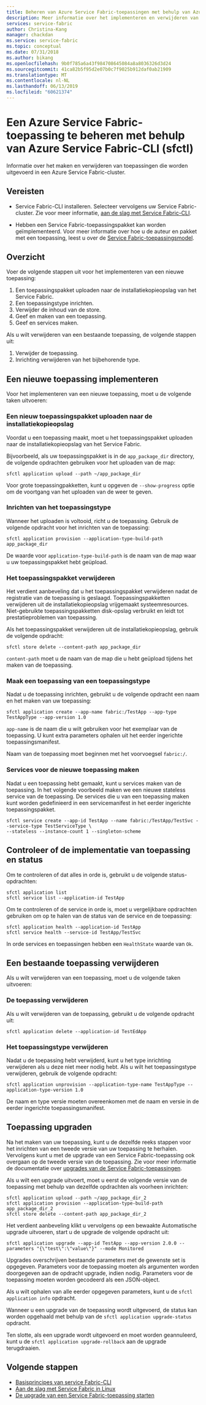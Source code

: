 ```yaml
---
title: Beheren van Azure Service Fabric-toepassingen met behulp van Azure Service Fabric-CLI (sfctl)
description: Meer informatie over het implementeren en verwijderen van toepassingen van een Azure Service Fabric-cluster met behulp van Azure Service Fabric-CLI
services: service-fabric
author: Christina-Kang
manager: chackdan
ms.service: service-fabric
ms.topic: conceptual
ms.date: 07/31/2018
ms.author: bikang
ms.openlocfilehash: 9b0f785a6a43f984708645084a8a8036326d3d24
ms.sourcegitcommit: 41ca82b5f95d2e07b0c7f9025b912daf0ab21909
ms.translationtype: MT
ms.contentlocale: nl-NL
ms.lasthandoff: 06/13/2019
ms.locfileid: "60621374"
---
```

# <a name="manage-an-azure-service-fabric-application-by-using-azure-service-fabric-cli-sfctl"></a>Een Azure Service Fabric-toepassing te beheren met behulp van Azure Service Fabric-CLI (sfctl)

Informatie over het maken en verwijderen van toepassingen die worden uitgevoerd in een Azure Service Fabric-cluster.

## <a name="prerequisites"></a>Vereisten

* Service Fabric-CLI installeren. Selecteer vervolgens uw Service Fabric-cluster. Zie voor meer informatie, [aan de slag met Service Fabric-CLI](service-fabric-cli.md).

* Hebben een Service Fabric-toepassingspakket kan worden geïmplementeerd. Voor meer informatie over hoe u de auteur en pakket met een toepassing, leest u over de [Service Fabric-toepassingsmodel](service-fabric-application-model.md).

## <a name="overview"></a>Overzicht

Voer de volgende stappen uit voor het implementeren van een nieuwe toepassing:

1. Een toepassingspakket uploaden naar de installatiekopieopslag van het Service Fabric.
2. Een toepassingstype inrichten.
3. Verwijder de inhoud van de store.
4. Geef en maken van een toepassing.
5. Geef en services maken.

Als u wilt verwijderen van een bestaande toepassing, de volgende stappen uit:

1. Verwijder de toepassing.
2. Inrichting verwijderen van het bijbehorende type.

## <a name="deploy-a-new-application"></a>Een nieuwe toepassing implementeren

Voor het implementeren van een nieuwe toepassing, moet u de volgende taken uitvoeren:

### <a name="upload-a-new-application-package-to-the-image-store"></a>Een nieuw toepassingspakket uploaden naar de installatiekopieopslag

Voordat u een toepassing maakt, moet u het toepassingspakket uploaden naar de installatiekopieopslag van het Service Fabric.

Bijvoorbeeld, als uw toepassingspakket is in de `app_package_dir` directory, de volgende opdrachten gebruiken voor het uploaden van de map:

```azurecli
sfctl application upload --path ~/app_package_dir
```

Voor grote toepassingpakketten, kunt u opgeven de `--show-progress` optie om de voortgang van het uploaden van de weer te geven.

### <a name="provision-the-application-type"></a>Inrichten van het toepassingstype

Wanneer het uploaden is voltooid, richt u de toepassing. Gebruik de volgende opdracht voor het inrichten van de toepassing:

```azurecli
sfctl application provision --application-type-build-path app_package_dir
```

De waarde voor `application-type-build-path` is de naam van de map waar u uw toepassingspakket hebt geüpload.

### <a name="delete-the-application-package"></a>Het toepassingspakket verwijderen

Het verdient aanbeveling dat u het toepassingspakket verwijderen nadat de registratie van de toepassing is geslaagd.  Toepassingspakketten verwijderen uit de installatiekopieopslag vrijgemaakt systeemresources.  Niet-gebruikte toepassingspakketten disk-opslag verbruikt en leidt tot prestatieproblemen van toepassing. 

Als het toepassingspakket verwijderen uit de installatiekopieopslag, gebruik de volgende opdracht:

```azurecli
sfctl store delete --content-path app_package_dir
```

`content-path` moet u de naam van de map die u hebt geüpload tijdens het maken van de toepassing.

### <a name="create-an-application-from-an-application-type"></a>Maak een toepassing van een toepassingstype

Nadat u de toepassing inrichten, gebruikt u de volgende opdracht een naam en het maken van uw toepassing:

```azurecli
sfctl application create --app-name fabric:/TestApp --app-type TestAppType --app-version 1.0
```

`app-name` is de naam die u wilt gebruiken voor het exemplaar van de toepassing. U kunt extra parameters ophalen uit het eerder ingerichte toepassingsmanifest.

Naam van de toepassing moet beginnen met het voorvoegsel `fabric:/`.

### <a name="create-services-for-the-new-application"></a>Services voor de nieuwe toepassing maken

Nadat u een toepassing hebt gemaakt, kunt u services maken van de toepassing. In het volgende voorbeeld maken we een nieuwe stateless service van de toepassing. De services die u van een toepassing maken kunt worden gedefinieerd in een servicemanifest in het eerder ingerichte toepassingspakket.

```azurecli
sfctl service create --app-id TestApp --name fabric:/TestApp/TestSvc --service-type TestServiceType \
--stateless --instance-count 1 --singleton-scheme
```

## <a name="verify-application-deployment-and-health"></a>Controleer of de implementatie van toepassing en status

Om te controleren of dat alles in orde is, gebruikt u de volgende status-opdrachten:

```azurecli
sfctl application list
sfctl service list --application-id TestApp
```

Om te controleren of de service in orde is, moet u vergelijkbare opdrachten gebruiken om op te halen van de status van de service en de toepassing:

```azurecli
sfctl application health --application-id TestApp
sfctl service health --service-id TestApp/TestSvc
```

In orde services en toepassingen hebben een `HealthState` waarde van `Ok`.

## <a name="remove-an-existing-application"></a>Een bestaande toepassing verwijderen

Als u wilt verwijderen van een toepassing, moet u de volgende taken uitvoeren:

### <a name="delete-the-application"></a>De toepassing verwijderen

Als u wilt verwijderen van de toepassing, gebruikt u de volgende opdracht uit:

```azurecli
sfctl application delete --application-id TestEdApp
```

### <a name="unprovision-the-application-type"></a>Het toepassingstype verwijderen

Nadat u de toepassing hebt verwijderd, kunt u het type inrichting verwijderen als u deze niet meer nodig hebt. Als u wilt het toepassingstype verwijderen, gebruik de volgende opdracht:

```azurecli
sfctl application unprovision --application-type-name TestAppType --application-type-version 1.0
```

De naam en type versie moeten overeenkomen met de naam en versie in de eerder ingerichte toepassingsmanifest.

## <a name="upgrade-application"></a>Toepassing upgraden

Na het maken van uw toepassing, kunt u de dezelfde reeks stappen voor het inrichten van een tweede versie van uw toepassing te herhalen. Vervolgens kunt u met de upgrade van een Service Fabric-toepassing ook overgaan op de tweede versie van de toepassing. Zie voor meer informatie de documentatie over [upgrades van de Service Fabric-toepassingen](service-fabric-application-upgrade.md).

Als u wilt een upgrade uitvoert, moet u eerst de volgende versie van de toepassing met behulp van dezelfde opdrachten als voorheen inrichten:

```azurecli
sfctl application upload --path ~/app_package_dir_2
sfctl application provision --application-type-build-path app_package_dir_2
sfctl store delete --content-path app_package_dir_2
```

Het verdient aanbeveling klikt u vervolgens op een bewaakte Automatische upgrade uitvoeren, start u de upgrade de volgende opdracht uit:

```azurecli
sfctl application upgrade --app-id TestApp --app-version 2.0.0 --parameters "{\"test\":\"value\"}" --mode Monitored
```

Upgrades overschrijven bestaande parameters met de gewenste set is opgegeven. Parameters voor de toepassing moeten als argumenten worden doorgegeven aan de opdracht upgrade, indien nodig. Parameters voor de toepassing moeten worden gecodeerd als een JSON-object.

Als u wilt ophalen van alle eerder opgegeven parameters, kunt u de `sfctl application info` opdracht.

Wanneer u een upgrade van de toepassing wordt uitgevoerd, de status kan worden opgehaald met behulp van de `sfctl application upgrade-status` opdracht.

Ten slotte, als een upgrade wordt uitgevoerd en moet worden geannuleerd, kunt u de `sfctl application upgrade-rollback` aan de upgrade terugdraaien.

## <a name="next-steps"></a>Volgende stappen

* [Basisprincipes van service Fabric-CLI](service-fabric-cli.md)
* [Aan de slag met Service Fabric in Linux](service-fabric-get-started-linux.md)
* [De upgrade van een Service Fabric-toepassing starten](service-fabric-application-upgrade.md)
